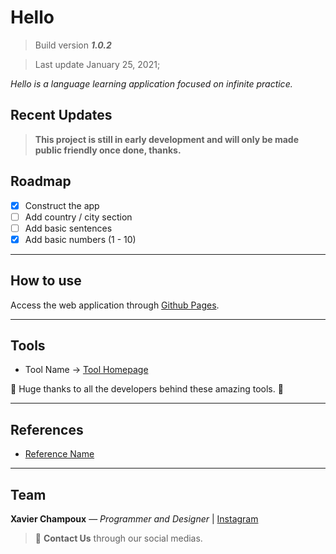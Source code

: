 # Hello

> Build version **_1.0.2_**

> Last update January 25, 2021;

_Hello is a language learning application focused on infinite practice._

## Recent Updates

>**This project is still in early development and will only be made public friendly once done, thanks.**

## Roadmap

- [x] Construct the app
- [ ] Add country / city section
- [ ] Add basic sentences
- [x] Add basic numbers (1 - 10)

---
## How to use

Access the web application through [Github Pages](https://levieuxsinge.github.io/Hello/).

---

## Tools

- Tool Name -> [Tool Homepage](link)

:metal: Huge thanks to all the developers behind these amazing tools. :metal:

---

## References

- [Reference Name](link)

---

## Team

**Xavier Champoux** — _Programmer and Designer_ | [Instagram](https://www.instagram.com/doldmk/?hl=fr)

> :postbox: **Contact Us** through our social medias.
